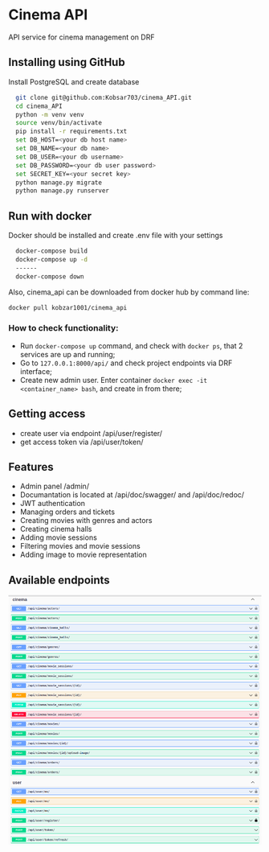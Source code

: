 # Cinema API

API service for cinema management on DRF



## Installing using GitHub

Install PostgreSQL and create database

```bash
  git clone git@github.com:Kobsar703/cinema_API.git
  cd cinema_API
  python -m venv venv
  source venv/bin/activate
  pip install -r requirements.txt
  set DB_HOST=<your db host name>
  set DB_NAME=<your db name>
  set DB_USER=<your db username>
  set DB_PASSWORD=<your db user password>
  set SECRET_KEY=<your secret key>
  python manage.py migrate
  python manage.py runserver
```


## Run with docker

Docker should be installed and create .env file with your settings

```bash
  docker-compose build
  docker-compose up -d
  ------
  docker-compose down
```
Also, cinema_api can be downloaded from docker hub by command line:
```bash
docker pull kobzar1001/cinema_api
```

### How to check functionality:
- Run `docker-compose up` command, and check with `docker ps`, that 2 services are up and running;
- Go to `127.0.0.1:8000/api/` and check project endpoints via DRF interface;
- Create new admin user. Enter container `docker exec -it <container_name> bash`, and create in from there;

## Getting access

- create user via endpoint /api/user/register/
- get access token via /api/user/token/
    
## Features

- Admin panel /admin/
- Documantation is located at /api/doc/swagger/ and /api/doc/redoc/
- JWT authentication
- Managing orders and tickets
- Creating movies with genres and actors
- Creating cinema halls
- Adding movie sessions
- Filtering movies and movie sessions
- Adding image to movie representation

## Available endpoints

![Doc swagger](endpoints.png)
